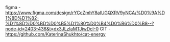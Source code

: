 figma - https://www.figma.com/design/rYCcZmhY8aIUGQXRV9yNCA/%D0%9A%D1%8D%D1%82-%D1%8D%D0%BD%D0%B5%D1%80%D0%B4%D0%B6%D0%B8--?node-id=2403-436&t=dx3JLzIaMTJiwDcI-0
GIT - https://github.com/KaterinaShukhto/cat-energy